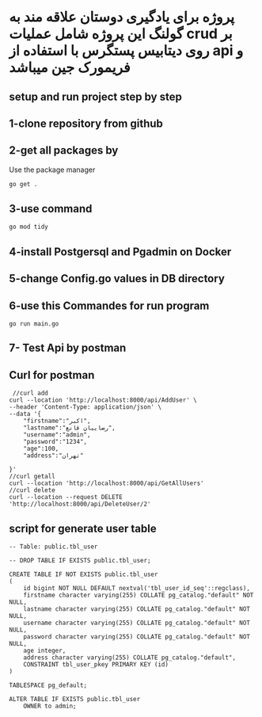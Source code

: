 # پروژه برای یادگیری دوستان علاقه مند به گولنگ این پروژه شامل عملیات crud بر روی دیتابیس پستگرس با استفاده از api و فریمورک جین میباشد


## setup and run project step by step

## 1-clone repository from github
## 2-get all packages by

Use the package manager 

```bash
go get .
```

## 3-use command 

```python
go mod tidy
```
## 4-install Postgersql and Pgadmin on Docker
## 5-change Config.go values in DB directory
## 6-use this Commandes for run program 
```
go run main.go
```
## 7- Test Api by postman

## Curl for postman
```
 //curl add
curl --location 'http://localhost:8000/api/AddUser' \
--header 'Content-Type: application/json' \
--data '{
    "firstname":"اکبر",
    "lastname":"رضاییان قانع",
    "username":"admin",
    "password":"1234",
    "age":100,
    "address":"تهران"

}'
//curl getall
curl --location 'http://localhost:8000/api/GetAllUsers'
//curl delete
curl --location --request DELETE 'http://localhost:8000/api/DeleteUser/2'
```
## script for generate user table 
```
-- Table: public.tbl_user

-- DROP TABLE IF EXISTS public.tbl_user;

CREATE TABLE IF NOT EXISTS public.tbl_user
(
    id bigint NOT NULL DEFAULT nextval('tbl_user_id_seq'::regclass),
    firstname character varying(255) COLLATE pg_catalog."default" NOT NULL,
    lastname character varying(255) COLLATE pg_catalog."default" NOT NULL,
    username character varying(255) COLLATE pg_catalog."default" NOT NULL,
    password character varying(255) COLLATE pg_catalog."default" NOT NULL,
    age integer,
    address character varying(255) COLLATE pg_catalog."default",
    CONSTRAINT tbl_user_pkey PRIMARY KEY (id)
)

TABLESPACE pg_default;

ALTER TABLE IF EXISTS public.tbl_user
    OWNER to admin;
```


